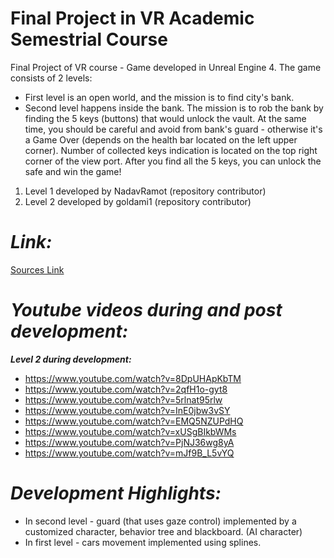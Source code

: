# Final Project in VR Academic Semestrial Course
Final Project of VR course - Game developed in Unreal Engine 4.
The game consists of 2 levels:
* First level is an open world, and the mission is to find city's bank.
* Second level happens inside the bank. The mission is to rob the bank by finding the 5 keys (buttons) that would unlock the vault. At the same time, you should be careful and avoid from bank's guard - otherwise it's a Game Over (depends on the health bar located on the left upper corner). Number of collected keys indication is located on the top right corner of the view port. After you find all the 5 keys, you can unlock the safe and win the game!


1. Level 1 developed by NadavRamot (repository contributor)
2. Level 2 developed by goldami1 (repository contributor)

_*Link:*_
========================
[Sources Link](https://mailmtaac-my.sharepoint.com/personal/amigo_mta_ac_il/_layouts/15/guestaccess.aspx?folderid=0a4eb0072db6b47fdaff35a1a2988bac6&authkey=AYBQ9TTfl4ammvb5cV0gQ8M&e=2A86qq)

_*Youtube videos during and post development:*_
===============================================
**_Level 2 during development:_**
* https://www.youtube.com/watch?v=8DpUHApKbTM
* https://www.youtube.com/watch?v=2qfH1o-gyt8
* https://www.youtube.com/watch?v=5rlnat95rlw
* https://www.youtube.com/watch?v=InE0jbw3vSY
* https://www.youtube.com/watch?v=EMQ5NZUPdHQ
* https://www.youtube.com/watch?v=xUSgBIkbWMs
* https://www.youtube.com/watch?v=PjNJ36wg8yA
* https://www.youtube.com/watch?v=mJf9B_L5vYQ

_*Development Highlights:*_
===========================
* In second level - guard (that uses gaze control) implemented by a customized character, behavior tree and blackboard. (AI character)
* In first level - cars movement implemented using splines.
